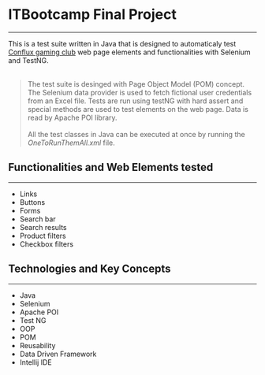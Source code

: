 # ITBootcamp Final Project
***
This is a test suite written in Java that is designed to automaticaly test [Conflux gaming club](https://conflux.rs/) web page elements and functionalities with Selenium and TestNG.<br><br>
> The test suite is desinged with Page Object Model (POM) concept.
> The Selenium data provider is used to fetch fictional user credentials from an Excel file.
> Tests are run using testNG with hard assert and special methods are used to test elements on the web page.
> Data is read by Apache POI library.<br><br>
> All the test classes in Java can be executed at once by running the *OneToRunThemAll.xml* file.
## Functionalities and Web Elements tested
***
- Links
- Buttons
- Forms
- Search bar
- Search results
- Product filters
- Checkbox filters
## Technologies and Key Concepts
***
- Java
- Selenium
- Apache POI
- Test NG
- OOP
- POM
- Reusability
- Data Driven Framework
- Intellij IDE
<br>
<br>
